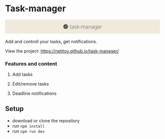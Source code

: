 # Task-manager

![Project image](https://github.com/netitov/task-manager/blob/main/src/assets/img/site-logo.png)

Add and controll your tasks, get notifications.

View the project: <https://netitov.github.io/task-manager/>

### Features and content

1. Add tasks

2. Edit/remove tasks

3. Deadline notifications


## Setup

- download or clone the repository
- run ```npm install```
- run ```npm run dev```
